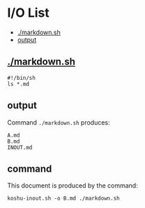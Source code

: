 # I/O List

- [./markdown.sh](#/markdownsh)
- [output](#output)



## [./markdown.sh](./markdown.sh)

```
#!/bin/sh
ls *.md
```



## output


Command `./markdown.sh` produces:

```
A.md
B.md
INOUT.md
```



## command

This document is produced by the command:

```
koshu-inout.sh -o B.md ./markdown.sh
```
